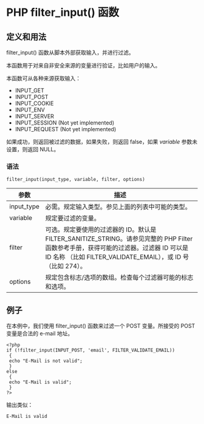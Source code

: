 # PHP filter_input() 函数



## 定义和用法

filter_input() 函数从脚本外部获取输入，并进行过滤。

本函数用于对来自非安全来源的变量进行验证，比如用户的输入。

本函数可从各种来源获取输入：

*   INPUT_GET
*   INPUT_POST
*   INPUT_COOKIE
*   INPUT_ENV
*   INPUT_SERVER
*   INPUT_SESSION (Not yet implemented)
*   INPUT_REQUEST (Not yet implemented)

如果成功，则返回被过滤的数据，如果失败，则返回 false，如果 _variable_ 参数未设置，则返回 NULL。

### 语法

```
filter_input(input_type, variable, filter, options)
```

| 参数 | 描述 |
| --- | --- |
| input_type | 必需。规定输入类型。参见上面的列表中可能的类型。 |
| variable | 规定要过滤的变量。 |
| filter | 可选。规定要使用的过滤器的 ID。默认是 FILTER_SANITIZE_STRING。请参见完整的 PHP Filter 函数参考手册，获得可能的过滤器。过滤器 ID 可以是 ID 名称 （比如 FILTER_VALIDATE_EMAIL），或 ID 号（比如 274）。 |
| options | 规定包含标志/选项的数组。检查每个过滤器可能的标志和选项。 |

## 例子

在本例中，我们使用 filter_input() 函数来过滤一个 POST 变量。所接受的 POST 变量是合法的 e-mail 地址。

```
<?php
if (!filter_input(INPUT_POST, 'email', FILTER_VALIDATE_EMAIL))
 {
 echo "E-Mail is not valid";
 }
else
 {
 echo "E-Mail is valid";
 }
?>
```

输出类似：

```
E-Mail is valid
```
